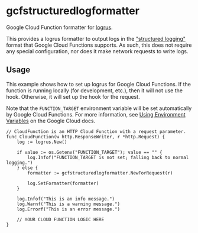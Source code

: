 # gcfstructuredlogformatter
Google Cloud Function formatter for [logrus](https://github.com/sirupsen/logrus).

This provides a logrus formatter to output logs in the ["structured logging"](https://cloud.google.com/logging/docs/structured-logging) format that Google Cloud Functions supports.
As such, this does not require any special configuration, nor does it make network requests to write logs.

## Usage
This example shows how to set up logrus for Google Cloud Functions.
If the function is running locally (for development, etc.), then it will not use the hook.
Otherwise, it will set up the hook for the request.

Note that the `FUNCTION_TARGET` environment variable will be set automatically by Google Cloud Functions.
For more information, see [Using Environment Variables](https://cloud.google.com/functions/docs/env-var) on the Google Cloud docs.

```
// CloudFunction is an HTTP Cloud Function with a request parameter.
func CloudFunction(w http.ResponseWriter, r *http.Request) {
	log := logrus.New()

	if value := os.Getenv("FUNCTION_TARGET"); value == "" {
		log.Infof("FUNCTION_TARGET is not set; falling back to normal logging.")
	} else {
		formatter := gcfstructuredlogformatter.NewForRequest(r)

		log.SetFormatter(formatter)
	}

	log.Infof("This is an info message.")
	log.Warnf("This is a warning message.")
	log.Errorf("This is an error message.")

	// YOUR CLOUD FUNCTION LOGIC HERE
}

```

